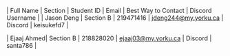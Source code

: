 | Full Name  | Section   | Student ID | Email                | Best Way to Contact | Discord Username |
| Jason Deng | Section B | 219471416  | jdeng244@my.yorku.ca | Discord             | keisukefd7       |

| Ejaaj Ahmed| Section B | 218828020  | ejaaj03@my.yorku.ca  | Discord             | santa786         |
